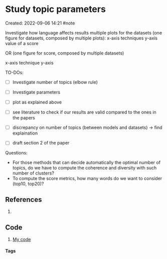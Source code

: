 # Study topic parameters
Created: 2022-09-06 14:21
#note

Investigate how language affects results
multiple plots for the datasets (one figure for datasets, composed by multiple plots):
x-axis techniques
y-axis value of a score

OR (one figure for score, composed by multiple datasets)

x-axis technique
y-axis 


TO-DOs:
- [ ] Investigate number of topics (elbow rule)
- [ ] Investigate parameters 
- [ ] plot as explained above
- [ ] see literature to check if our results are valid compared to the ones in the papers
- [ ] discrepancy on number of topics (between models and datasets) -> find explaination
- [ ] draft section 2 of the paper


Questions:
- For those methods that can decide automatically the optimal number of topics, do we have to compute the coherence and diversity with such number of clusters? 
- To compute the score metrics, how many words do we want to consider (top10, top20)?

## References
1. 

## Code
1. [My code](https://colab.research.google.com/drive/1J31orWn8I8hgv0K5YV40mFcAzTSVRIxl?authuser=0#scrollTo=59Iek9o-AXd4&uniqifier=1)

#### Tags